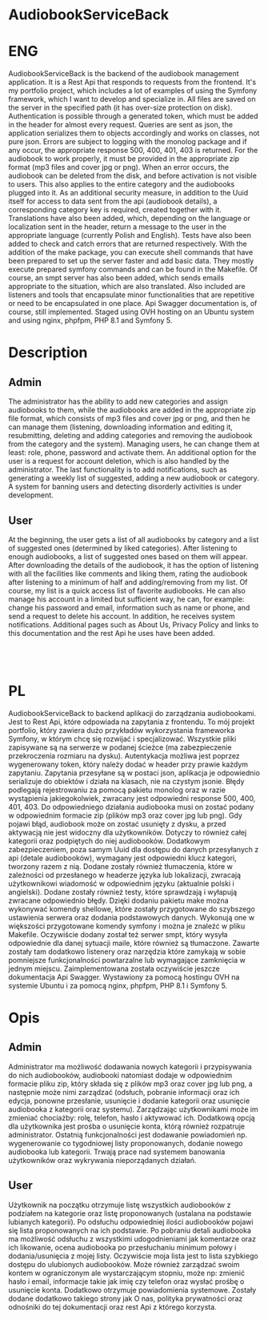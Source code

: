 # AudiobookServiceBack
# ENG
AudiobookServiceBack is the backend of the audiobook management application. It is a Rest Api that responds to requests from the frontend. It's my portfolio project, which includes a lot of examples of using the Symfony framework, which I want to develop and specialize in. All files are saved on the server in the specified path (it has over-size protection on disk). Authentication is possible through a generated token, which must be added in the header for almost every request. Queries are sent as json, the application serializes them to objects accordingly and works on classes, not pure json. Errors are subject to logging with the monolog package and if any occur, the appropriate response 500, 400, 401, 403 is returned. For the audiobook to work properly, it must be provided in the appropriate zip format (mp3 files and cover jpg or png). When an error occurs, the audiobook can be deleted from the disk, and before activation is not visible to users. This also applies to the entire category and the audiobooks plugged into it. As an additional security measure, in addition to the Uuid itself for access to data sent from the api (audiobook details), a corresponding category key is required, created together with it. Translations have also been added, which, depending on the language or localization sent in the header, return a message to the user in the appropriate language (currently Polish and English). Tests have also been added to check and catch errors that are returned respectively. With the addition of the make package, you can execute shell commands that have been prepared to set up the server faster and add basic data. They mostly execute prepared symfony commands and can be found in the Makefile. Of course, an smpt server has also been added, which sends emails appropriate to the situation, which are also translated. Also included are listeners and tools that encapsulate minor functionalities that are repetitive or need to be encapsulated in one place. Api Swagger documentation is, of course, still implemented. Staged using OVH hosting on an Ubuntu system and using nginx, phpfpm, PHP 8.1 and Symfony 5. 

# Description
## Admin
The administrator has the ability to add new categories and assign audiobooks to them, while the audiobooks are added in the appropriate zip file format, which consists of mp3 files and cover jpg or png, and then he can manage them (listening, downloading information and editing it, resubmitting, deleting and adding categories and removing the audiobook from the category and the system). Managing users, he can change them at least: role, phone, password and activate them. An additional option for the user is a request for account deletion, which is also handled by the administrator. The last functionality is to add notifications, such as generating a weekly list of suggested, adding a new audiobook or category. A system for banning users and detecting disorderly activities is under development.

## User
At the beginning, the user gets a list of all audiobooks by category and a list of suggested ones (determined by liked categories). After listening to enough audiobooks, a list of suggested ones based on them will appear. After downloading the details of the audiobook, it has the option of listening with all the facilities like comments and liking them, rating the audiobook after listening to a minimum of half and adding/removing from my list. Of course, my list is a quick access list of favorite audiobooks. He can also manage his account in a limited but sufficient way, he can, for example: change his password and email, information such as name or phone, and send a request to delete his account. In addition, he receives system notifications. Additional pages such as About Us, Privacy Policy and links to this documentation and the rest Api he uses have been added.
</br>
</br>
</br>
</br>
# PL
AudiobookServiceBack to backend aplikacji do zarządzania audiobookami. Jest to Rest Api, które odpowiada na zapytania z frontendu. To mój projekt portfolio, który zawiera dużo przykładów wykorzystania frameworka Symfony, w którym chcę się rozwijać i specjalizować. Wszystkie pliki zapisywane są na serwerze w podanej ścieżce (ma zabezpieczenie przekroczenia rozmiaru na dysku). Autentykacja możliwa jest poprzez wygenerowany token, który należy dodać w header przy prawie każdym zapytaniu. Zapytania przesyłane są w postaci json, aplikacja je odpowiednio serializuje do obiektów i działa na klasach, nie na czystym jsonie. Błędy podlegają rejestrowaniu za pomocą pakietu monolog oraz w razie wystąpienia jakiegokolwiek, zwracany jest odpowiedni response 500, 400, 401, 403. Do odpowiedniego działania audiobooka musi on zostać podany w odpowiednim formacie zip (plików mp3 oraz cover jpg lub png). Gdy pojawi błąd, audiobook może on zostać usunięty z dysku, a przed aktywacją nie jest widoczny dla użytkowników. Dotyczy to również całej kategorii oraz podpiętych do niej audiobooków. Dodatkowym zabezpieczeniem, poza samym Uuid dla dostępu do danych przesyłanych z api (detale audiobooków), wymagany jest odpowiedni klucz kategori, tworzony razem z nią. Dodane zostały również tłumaczenia, które w zależności od przesłanego w headerze języka lub lokalizacji, zwracają użytkownikowi wiadomość w odpowiednim języku (aktualnie polski i angielski). Dodane zostały również testy, które sprawdzają i wyłapują zwracane odpowiednio błędy. Dzięki dodaniu pakietu make można wykonywać komendy shellowe, które zostały przygotowane do szybszego ustawienia serwera oraz dodania podstawowych danych. Wykonują one w większości przygotowane komendy symfony i można je znaleźć w pliku Makefile. Oczywiście dodany został też serwer smpt, który wysyła odpowiednie dla danej sytuacji maile, które również są tłumaczone. Zawarte zostały tam dodatkowo listenery oraz narzędzia które zamykają w sobie pomniejsze funkcjonalności powtarzalne lub wymagające zamknięcia w jednym miejscu. Zaimplementowana została oczywiście jeszcze dokumentacja Api Swagger. Wystawiony za pomocą hostingu OVH na systemie Ubuntu i za pomocą nginx, phpfpm, PHP 8.1 i Symfony 5. 
<br>

# Opis
## Admin
Administrator ma możliwość dodawania nowych kategorii i przypisywania do nich audiobooków, audiobooki natomiast dodaje w odpowiednim formacie pliku zip, który składa się z plików mp3 oraz cover jpg lub png, a następnie może nimi zarządzać (odsłuch, pobranie informacji oraz ich edycja, ponowne przesłanie, usunięcie i dodanie kategorii oraz usunięcie audiobooka z kategorii oraz systemu). Zarządzając użytkownikami może im zmieniać chociażby: rolę, telefon, hasło i aktywować ich. Dodatkową opcją dla użytkownika jest prośba o usunięcie konta, którą również rozpatruje administrator. Ostatnią funkcjonalności jest dodawanie powiadomień np. wygenerowanie co tygodniowej listy proponowanych, dodanie nowego audiobooka lub kategorii. Trwają prace nad systemem banowania użytkowników oraz wykrywania nieporządanych działań.

## User
Użytkownik na początku otrzymuje listę wszystkich audiobooków z podziałem na kategorie oraz listę proponowanych (ustalana na podstawie lubianych kategorii). Po odsłuchu odpowiedniej ilości audiobooków pojawi się lista proponowanych na ich podstawie. Po pobraniu detali audiobooka ma możliwość odsłuchu z wszystkimi udogodnieniami jak komentarze oraz ich likowanie, ocena audiobooka po przesłuchaniu minimum połowy i dodania/usunięcia z mojej listy. Oczywiście moja lista jest to lista szybkiego dostępu do ulubionych audiobooków. Może również zarządzać swoim kontem w ograniczonym ale wystarczającym stopniu, może np: zmienić hasło i email, informacje takie jak imię czy telefon oraz wysłać prośbę o usunięcie konta. Dodatkowo otrzymuje powiadomienia systemowe. Zostały dodane dodatkowo takiego strony jak O nas, polityka prywatności oraz odnośniki do tej dokumentacji oraz rest Api z którego korzysta.
